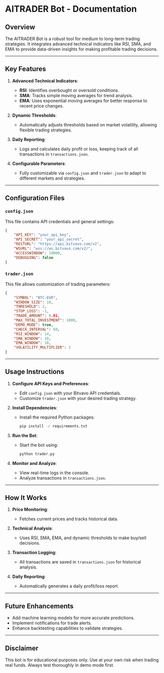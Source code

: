 
# AITRADER Bot - Documentation

## Overview

The AITRADER Bot is a robust tool for medium to long-term trading strategies. It integrates advanced technical indicators like RSI, SMA, and EMA to provide data-driven insights for making profitable trading decisions.

---

## Key Features

1. **Advanced Technical Indicators**:
   - **RSI**: Identifies overbought or oversold conditions.
   - **SMA**: Tracks simple moving averages for trend analysis.
   - **EMA**: Uses exponential moving averages for better response to recent price changes.

2. **Dynamic Thresholds**:
   - Automatically adjusts thresholds based on market volatility, allowing flexible trading strategies.

3. **Daily Reporting**:
   - Logs and calculates daily profit or loss, keeping track of all transactions in `transactions.json`.

4. **Configurable Parameters**:
   - Fully customizable via `config.json` and `trader.json` to adapt to different markets and strategies.

---

## Configuration Files

### `config.json`

This file contains API credentials and general settings:

```json
{
    "API_KEY": "your_api_key",
    "API_SECRET": "your_api_secret",
    "RESTURL": "https://api.bitvavo.com/v2",
    "WSURL": "wss://ws.bitvavo.com/v2/",
    "ACCESSWINDOW": 10000,
    "DEBUGGING": false
}
```

### `trader.json`

This file allows customization of trading parameters:

```json
{
    "SYMBOL": "BTC-EUR",
    "WINDOW_SIZE": 10,
    "THRESHOLD": 2,
    "STOP_LOSS": -1,
    "TRADE_AMOUNT": 0.01,
    "MAX_TOTAL_INVESTMENT": 1000,
    "DEMO_MODE": true,
    "CHECK_INTERVAL": 60,
    "RSI_WINDOW": 14,
    "SMA_WINDOW": 10,
    "EMA_WINDOW": 10,
    "VOLATILITY_MULTIPLIER": 2
}
```

---

## Usage Instructions

1. **Configure API Keys and Preferences**:
   - Edit `config.json` with your Bitvavo API credentials.
   - Customize `trader.json` with your desired trading strategy.

2. **Install Dependencies**:
   - Install the required Python packages:
     ```bash
     pip install -r requirements.txt
     ```

3. **Run the Bot**:
   - Start the bot using:
     ```bash
     python trader.py
     ```

4. **Monitor and Analyze**:
   - View real-time logs in the console.
   - Analyze transactions in `transactions.json`.

---

## How It Works

1. **Price Monitoring**:
   - Fetches current prices and tracks historical data.

2. **Technical Analysis**:
   - Uses RSI, SMA, EMA, and dynamic thresholds to make buy/sell decisions.

3. **Transaction Logging**:
   - All transactions are saved in `transactions.json` for historical analysis.

4. **Daily Reporting**:
   - Automatically generates a daily profit/loss report.

---

## Future Enhancements

- Add machine learning models for more accurate predictions.
- Implement notifications for trade alerts.
- Enhance backtesting capabilities to validate strategies.

---

## Disclaimer

This bot is for educational purposes only. Use at your own risk when trading real funds. Always test thoroughly in demo mode first.
